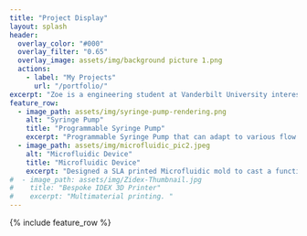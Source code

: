 ```yaml
---
title: "Project Display"
layout: splash
header:
  overlay_color: "#000"
  overlay_filter: "0.65"
  overlay_image: assets/img/background picture 1.png
  actions:
    - label: "My Projects"
      url: "/portfolio/"
excerpt: "Zoe is a engineering student at Vanderbilt University interested in developing novel technologies for Biomedical research and practical medical usage. "
feature_row:
  - image_path: assets/img/syringe-pump-rendering.png
    alt: "Syringe Pump"
    title: "Programmable Syringe Pump"
    excerpt: "Programmable Syringe Pump that can adapt to various flow rates and barrel size."
  - image_path: assets/img/microfluidic_pic2.jpeg
    alt: "Microfluidic Device"
    title: "Microfluidic Device"
    excerpt: "Designed a SLA printed Microfluidic mold to cast a functioning microfluidic device"
#  - image_path: assets/img/Zidex-Thumbnail.jpg
#    title: "Bespoke IDEX 3D Printer"
#    excerpt: "Multimaterial printing. "
---
```


{% include feature_row %}

